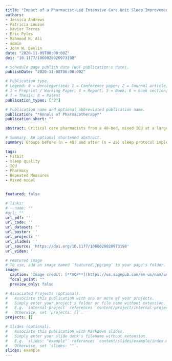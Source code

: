 ```yaml
---
title: "Impact of a Pharmacist-Led Intensive Care Unit Sleep Improvement Protocol on Sleep Duration and Quality"
authors:
- Jessica Andrews
- Patricia Louzon
- Xavier Torres
- Eric Pyles
- Mahmood H. Ali
- admin
- John W. Devlin
date: "2020-11-09T00:00:00Z"
doi: "10.1177/1060028020973198"

# Schedule page publish date (NOT publication's date).
publishDate: "2020-11-08T00:00:00Z"

# Publication type.
# Legend: 0 = Uncategorized; 1 = Conference paper; 2 = Journal article;
# 3 = Preprint / Working Paper; 4 = Report; 5 = Book; 6 = Book section;
# 7 = Thesis; 8 = Patent
publication_types: ["2"]

# Publication name and optional abbreviated publication name.
publication: "*Annals of Pharmacotherapy*"
publication_short: ""

abstract: Critical care pharmacists from a 40-bed, mixed ICU at a large community hospital led the development and implementation of an interprofessional sleep improvement protocol. It included daily pharmacist medication review to reduce use of medications known to disrupt sleep or increase delirium and guideline-based recommendations on both environmental and nonpharmacological sleep-focused interventions. Sleep duration and quality were compared before (December 2018 to December 2019) and after (January to June 2019) protocol implementation in non–mechanically ventilated adults using both objective (total nocturnal sleep time [TST] measured by an activity tracker (Fitbit Charge 2) and subjective (patient-perceived sleep quality using the Richards-Campbell Sleep Questionnaire [RCSQ]) measures.

# Summary. An optional shortened abstract.
summary: Groups before (n = 48) and after (n = 29) sleep protocol implementation were well matched. After protocol implementation, patients had a longer TST (389 ± 123 vs 310 ± 147 minutes; P = 0.02) and better RCSQ-perceived sleep quality (63 ± 18 vs 42 ± 24 mm; P = 0.0003) compared with before implementation.

tags:
- Fitbit
- sleep quality
- ICU
- Pharmacy
- Repeated Measures 
- Mixed model


featured: false

# links:
# - name: ""
#url: ""
url_pdf: ''
url_code: ''
url_dataset: ''
url_poster: ''
url_project: ''
url_slides: ''
url_source: 'https://doi.org/10.1177/1060028020973198'
url_video: ''

# Featured image
# To use, add an image named `featured.jpg/png` to your page's folder. 
image:
  caption: 'Image credit: [**AOP**](https://us.sagepub.com/en-us/nam/annals-of-pharmacotherapy/journal202238)'
  focal_point: ""
  preview_only: false

# Associated Projects (optional).
#   Associate this publication with one or more of your projects.
#   Simply enter your project's folder or file name without extension.
#   E.g. `internal-project` references `content/project/internal-project/index.md`.
#   Otherwise, set `projects: []`.
projects: []

# Slides (optional).
#   Associate this publication with Markdown slides.
#   Simply enter your slide deck's filename without extension.
#   E.g. `slides: "example"` references `content/slides/example/index.md`.
#   Otherwise, set `slides: ""`.
slides: example
---
```





